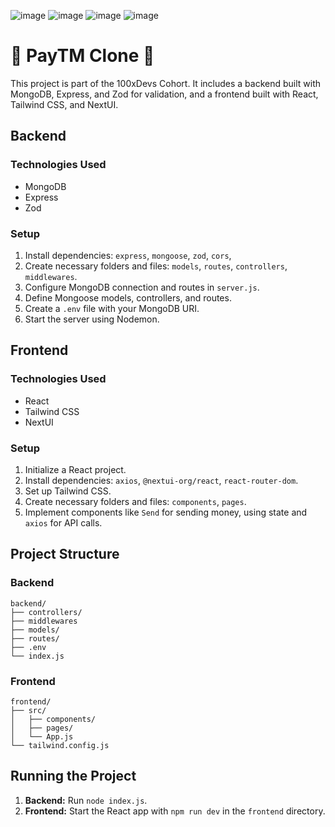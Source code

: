 ![image](https://github.com/sasank-555/payment-app/assets/157773996/d866c1b1-c674-4051-b490-b639c4056c23)
![image](https://github.com/sasank-555/payment-app/assets/157773996/2ec14266-fc66-47aa-aea5-2926a4b59e53)
![image](https://github.com/sasank-555/payment-app/assets/157773996/c216f3b3-5931-438f-88dc-55f362f98edb)
![image](https://github.com/sasank-555/payment-app/assets/157773996/03e3f9a8-2fde-4370-8dcd-19663ef49d61)


# 🌟 PayTM Clone 🌟

This project is part of the 100xDevs Cohort. It includes a backend built with MongoDB, Express, and Zod for validation, and a frontend built with React, Tailwind CSS, and NextUI.

## Backend

### Technologies Used
- MongoDB
- Express
- Zod

### Setup
1. Install dependencies: `express`, `mongoose`, `zod`, `cors`, 
2. Create necessary folders and files: `models`, `routes`, `controllers`, `middlewares`.
3. Configure MongoDB connection and routes in `server.js`.
4. Define Mongoose models, controllers, and routes.
5. Create a `.env` file with your MongoDB URI.
6. Start the server using Nodemon.

## Frontend

### Technologies Used
- React
- Tailwind CSS
- NextUI

### Setup
1. Initialize a React project.
2. Install dependencies: `axios`, `@nextui-org/react`, `react-router-dom`.
3. Set up Tailwind CSS.
4. Create necessary folders and files: `components`, `pages`.
5. Implement components like `Send` for sending money, using state and `axios` for API calls.

## Project Structure

### Backend
```
backend/
├── controllers/
├── middlewares
├── models/
├── routes/
├── .env
└── index.js
```

### Frontend
```
frontend/
├── src/
│   ├── components/
│   ├── pages/
│   └── App.js
└── tailwind.config.js
```

## Running the Project

1. **Backend:** Run `node index.js`.
2. **Frontend:** Start the React app with `npm run dev` in the `frontend` directory.

